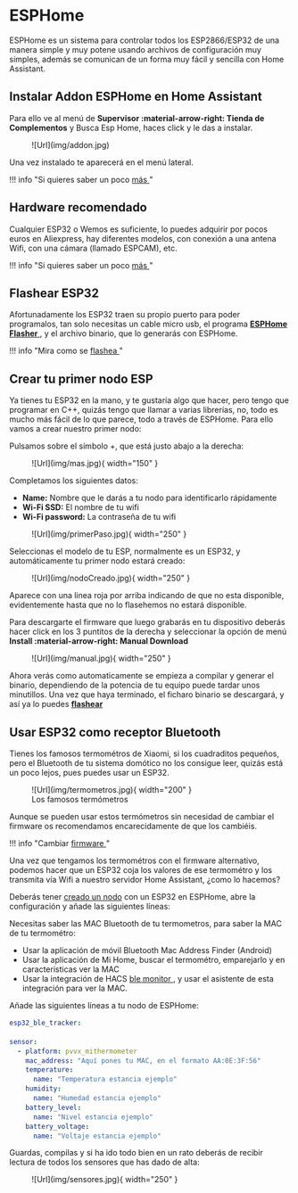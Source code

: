 # ESPHome

ESPHome es un sistema para controlar todos los ESP2866/ESP32 de una manera simple y muy potene usando archivos de configuración muy simples, además se comunican de un forma muy fácil y sencilla con Home Assistant.

## Instalar Addon ESPHome en Home Assistant

Para ello ve al menú de **Supervisor :material-arrow-right: Tienda de Complementos** y Busca Esp Home, haces click y le das a instalar.
<figure markdown> 
  ![Url](img/addon.jpg)
</figure>
Una vez instalado te aparecerá en el menú lateral.

!!! info "Si quieres saber un poco <a href="https://www.youtube.com/watch?v=h7EHREUWTH8" target="_blank">más </a>"


## Hardware recomendado

Cualquier ESP32 o Wemos es suficiente, lo puedes adquirir por pocos euros en Aliexpress, hay diferentes modelos, con conexión a una antena Wifi, con una cámara (llamado ESPCAM), etc.

!!! info "Si quieres saber un poco <a href="https://descubrearduino.com/esp32-modulo-esp32-wroom-gpio-pinout/" target="_blank">más </a>"

## Flashear ESP32

Afortunadamente los ESP32 traen su propio puerto para poder programalos, tan solo necesitas un cable micro usb, el programa <a href="https://github.com/esphome/esphome-flasher/releases" target="_blank"> **ESPHome Flasher** </a>, y el archivo binario, que lo generarás con ESPHome. 

!!! info "Mira como se  <a href="https://youtu.be/NxDY_sgAh-g?t=161" target="_blank">flashea </a>"

## Crear tu primer nodo ESP

Ya tienes tu ESP32 en la mano, y te gustaría algo que hacer, pero tengo que programar en C++, quizás tengo que llamar a varias librerías, no, todo es mucho más fácil de lo que parece, todo a través de ESPHome. Para ello vamos a crear nuestro primer nodo:

Pulsamos sobre el símbolo +, que está justo abajo a la derecha:

<figure markdown> 
  ![Url](img/mas.jpg){ width="150" }
</figure>

Completamos los siguientes datos:

 * **Name:** Nombre que le darás a tu nodo para identificarlo rápidamente
 * **Wi-Fi SSD:** El nombre de tu wifi
 * **Wi-Fi password:** La contraseña de tu wifi

<figure markdown> 
  ![Url](img/primerPaso.jpg){ width="250" }
</figure>

Seleccionas el modelo de tu ESP, normalmente es un ESP32, y automáticamente tu primer nodo estará creado:

<figure markdown> 
  ![Url](img/nodoCreado.jpg){ width="250" }
</figure>

Aparece con una linea roja por arriba indicando de que no esta disponible, evidentemente hasta que no lo flasehemos no estará disponible.

Para descargarte el firmware que luego grabarás en tu dispositivo deberás hacer click en los 3 puntitos de la derecha y seleccionar la opción de menú **Install :material-arrow-right:  Manual Download**

<figure markdown> 
  ![Url](img/manual.jpg){ width="250" }
</figure>

Ahora verás como automaticamente se empieza a compilar y generar el binario, dependiendo de la potencia de tu equipo puede tardar unos minutillos. Una vez que haya terminado, el ficharo binario se descargará, y así ya lo puedes <a href="http://localhost:8000/integraciones/espHome/#flashear-esp32" target="_blank"> **flashear** </a>


## Usar ESP32 como receptor Bluetooth

Tienes los famosos termométros de Xiaomi, si los cuadraditos pequeños, pero el Bluetooth de tu sistema domótico no los consigue leer, quizás está un poco lejos, pues puedes usar un ESP32.

<figure markdown> 
  ![Url](img/termometros.jpg){ width="200" }
   <figcaption>Los famosos termómetros</figcaption>
</figure>

Aunque se pueden usar estos termómetros sin necesidad de cambiar el firmware os recomendamos encarecidamente de que los cambiéis.

!!! info "Cambiar  <a href="https://github.com/pvvx/ATC_MiThermometer" target="_blank">firmware </a>"

Una vez que tengamos los termométros con el firmware alternativo, podemos hacer que un ESP32 coja los valores de ese termométro y los transmita vía Wifi a nuestro servidor Home Assistant, ¿como lo hacemos?

Deberás tener [creado un nodo](/integraciones/espHome/#crear-tu-primer-nodo-esp) con un ESP32 en ESPHome, abre la configuración y añade las siguientes líneas:

Necesitas saber las MAC Bluetooth de tu termometros, para saber la MAC de tu termométro:

  * Usar la aplicación de móvil Bluetooth Mac Address Finder (Android)
  * Usar la aplicación de Mi Home, buscar el termométro, emparejarlo y en características ver la MAC
  * Usar la integración de HACS  <a href="https://github.com/custom-components/ble_monitor" target="_blank">ble monitor </a>, y usar el asistente de esta integración para ver la MAC.

Añade las siguientes líneas a tu nodo de ESPHome:

```yaml
esp32_ble_tracker:

sensor:
  - platform: pvvx_mithermometer
    mac_address: "Aquí pones tu MAC, en el formato AA:0E:3F:56"
    temperature:
      name: "Temperatura estancia ejemplo"
    humidity:
      name: "Humedad estancia ejemplo"
    battery_level:
      name: "Nivel estancia ejemplo"
    battery_voltage:
      name: "Voltaje estancia ejemplo"
```
Guardas, compilas y si ha ido todo bien en un rato deberás de recibir lectura de todos los sensores que has dado de alta:

<figure markdown> 
  ![Url](img/sensores.jpg){ width="250" }
</figure>





